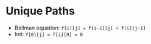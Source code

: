 # Unique Paths

* Bellman equation: `f[i][j] = f[i-1][j] + f[i][j-1]`
* Init: `f[0][j] = f[i][0] = 0`
